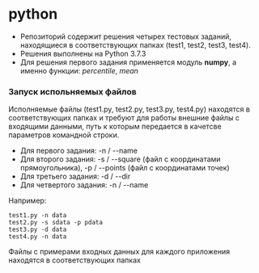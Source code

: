 # python
* Репозиторий содержит решения четырех тестовых заданий, находящиеся в соответствующих папках (test1, test2, test3, test4).
* Решения выполнены на Python 3.7.3
* Для решения первого задания применяется модуль **numpy**, а именно функции: *percentile*, *mean*

### Запуск испольняемых файлов
Исполняемые файлы (test1.py, test2.py, test3.py, test4.py) находятся в соответствующих папках и требуют для работы внешние файлы с входящими данными, путь к которым передается в качетсве параметров командной строки.
* Для первого задания: -n / --name
* Для второго задания: -s / --square (файл с координатами прямоугольника), -p / --points (файл с координатами точек)
* Для третьего задания: -d / --dir
* Для четвертого задания: -n / --name

Например:

    test1.py -n data
    test2.py -s sdata -p pdata
    test3.py -d data
    test4.py -n data

Файлы с примерами входных данных для каждого приложения находятся в соответствующих папках
